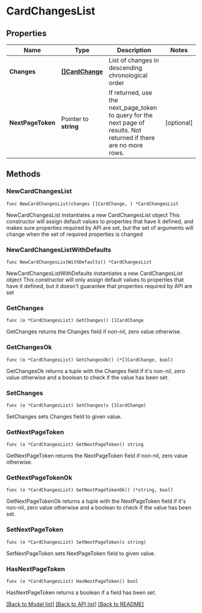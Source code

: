 # CardChangesList

## Properties

Name | Type | Description | Notes
------------ | ------------- | ------------- | -------------
**Changes** | [**[]CardChange**](CardChange.md) | List of changes in descending chronological order | 
**NextPageToken** | Pointer to **string** | If returned, use the next_page_token to query for the next page of results. Not returned if there are no more rows. | [optional] 

## Methods

### NewCardChangesList

`func NewCardChangesList(changes []CardChange, ) *CardChangesList`

NewCardChangesList instantiates a new CardChangesList object
This constructor will assign default values to properties that have it defined,
and makes sure properties required by API are set, but the set of arguments
will change when the set of required properties is changed

### NewCardChangesListWithDefaults

`func NewCardChangesListWithDefaults() *CardChangesList`

NewCardChangesListWithDefaults instantiates a new CardChangesList object
This constructor will only assign default values to properties that have it defined,
but it doesn't guarantee that properties required by API are set

### GetChanges

`func (o *CardChangesList) GetChanges() []CardChange`

GetChanges returns the Changes field if non-nil, zero value otherwise.

### GetChangesOk

`func (o *CardChangesList) GetChangesOk() (*[]CardChange, bool)`

GetChangesOk returns a tuple with the Changes field if it's non-nil, zero value otherwise
and a boolean to check if the value has been set.

### SetChanges

`func (o *CardChangesList) SetChanges(v []CardChange)`

SetChanges sets Changes field to given value.


### GetNextPageToken

`func (o *CardChangesList) GetNextPageToken() string`

GetNextPageToken returns the NextPageToken field if non-nil, zero value otherwise.

### GetNextPageTokenOk

`func (o *CardChangesList) GetNextPageTokenOk() (*string, bool)`

GetNextPageTokenOk returns a tuple with the NextPageToken field if it's non-nil, zero value otherwise
and a boolean to check if the value has been set.

### SetNextPageToken

`func (o *CardChangesList) SetNextPageToken(v string)`

SetNextPageToken sets NextPageToken field to given value.

### HasNextPageToken

`func (o *CardChangesList) HasNextPageToken() bool`

HasNextPageToken returns a boolean if a field has been set.


[[Back to Model list]](../../README.md#documentation-for-models) [[Back to API list]](../../README.md#documentation-for-api-endpoints) [[Back to README]](../../README.md)


